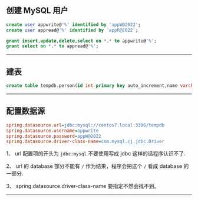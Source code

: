 ## 创建 MySQL 用户
```sql
create user appwrite@'%' identified by 'appW@2022';
create user appread@'%' identified by 'appR@2022';

grant insert,update,delete,select on *.* to appwrite@'%';
grant select on *.* to appread@'%';

```

---

## 建表
```sql
create table tempdb.person(id int primary key auto_increment,name varchar(32),age int);
```
---

## 配置数据源
```ini
spring.datasource.url=jdbc:mysql://centos7.local:3306/tempdb
spring.datasource.username=appwrite
spring.datasource.password=appW@2022
spring.datasource.driver-class-name=com.mysql.cj.jdbc.Driver
```
1、 url 配置项的开头为 `jdbc:mysql` 不要使用写成 jdbc 这样的话程序认识不了.

2、 url 的 database 部分不能有 `/` 作为结果，程序会把这个 `/` 看成 database 的一部分.

3、 spring.datasource.driver-class-name 要指定不然会找不到。

---